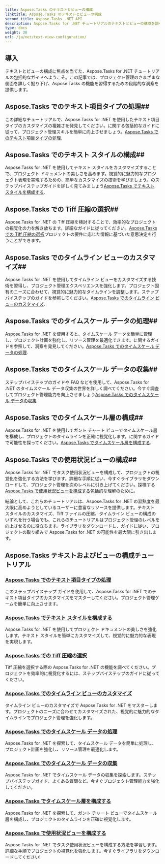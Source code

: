 ```yaml
---
title: Aspose.Tasks のテキストとビューの構成
linktitle: Aspose.Tasks のテキストとビューの構成
second_title: Aspose.Tasks .NET API
description: Aspose.Tasks for .NET チュートリアルのテキストとビューの構成を調べてください。テキスト スタイル、Tiff 圧縮、タイムライン ビューなどをマスターして、プロジェクト管理を強化します。
type: docs
weight: 30
url: /ja/net/text-view-configuration/
---
```

## 導入

テキストとビューの構成に焦点を当てた、Aspose.Tasks for .NET チュートリアルの包括的なガイドへようこそ。この記事では、プロジェクト管理のさまざまな側面を詳しく掘り下げ、Aspose.Tasks の機能を習得するための段階的な洞察を提供します。

## Aspose.Tasks でのテキスト項目タイプの処理## 
この詳細なチュートリアルで、Aspose.Tasks for .NET を使用したテキスト項目タイプのカスタマイズの複雑さを発見してください。に関する包括的なガイドに従って、プロジェクト管理スキルを簡単に向上させましょう。[Aspose.Tasks でのテキスト項目タイプの処理](./text-item-types/). 

## Aspose.Tasks でのテキスト スタイルの構成## 
Aspose.Tasks for .NET を使用してテキスト スタイルをカスタマイズすることで、プロジェクト ドキュメントの美しさを高めます。視覚的に魅力的なプロジェクト表現を実現するための、簡単なカスタマイズの技術を学びましょう。のステップバイステップガイドを詳しく見てみましょう[Aspose.Tasks でテキスト スタイルを構成する](./text-styles/).

## Aspose.Tasks での Tiff 圧縮の選択## 
 Aspose.Tasks for .NET の Tiff 圧縮を検討することで、効率的なプロジェクトの視覚化の力を解き放ちます。詳細なガイドに従ってください。[Aspose.Tasks での Tiff 圧縮の選択](./tiff-compression/)プロジェクトの要件に応じた情報に基づいた意思決定を行うことができます。

## Aspose.Tasks でのタイムライン ビューのカスタマイズ## 
 Aspose.Tasks for .NET を使用してタイムライン ビューをカスタマイズする技術を習得し、プロジェクト管理エクスペリエンスを強化します。プロジェクト固有のニーズに合わせて、視覚的に魅力的なタイムラインを調整します。ステップバイステップのガイドを参照してください。[Aspose.Tasks でのタイムライン ビューのカスタマイズ](./timeline-views/).

## Aspose.Tasks でのタイムスケール データの処理## 
Aspose.Tasks for .NET を使用すると、タイムスケール データを簡単に管理し、プロジェクト計画を強化し、リソース管理を最適化できます。に関するガイドを参照して、洞察を発見してください。[Aspose.Tasks でのタイムスケール データの処理](./timephased-data/).

## Aspose.Tasks でのタイムスケール データの収集## 
ステップバイステップのガイドや FAQ などを使用して、Aspose.Tasks for .NET のタイムスケール データ収集の世界を詳しく調べてください。今すぐ調査してプロジェクト管理能力を向上させましょう[Aspose.Tasks でのタイムスケール データの収集](./timephased-data-collection/).

## Aspose.Tasks でのタイムスケール層の構成## 
 Aspose.Tasks for .NET を使用してガント チャート ビューでタイムスケール層を構成し、プロジェクトのタイムラインを正確に視覚化します。に関するガイドで可能性を探ってください。[Aspose.Tasks でタイムスケール層を構成する](./timescale-tiers/).

## Aspose.Tasks での使用状況ビューの構成## 
Aspose.Tasks for .NET でタスク使用状況ビューを構成して、プロジェクトの視覚化を強化する方法を学びます。詳細な手順に従い、今すぐライブラリをダウンロードして、プロジェクト管理を次のレベルに引き上げてください。探検する[Aspose.Tasks で使用状況ビューを構成する](./usage-views/)包括的な理解のために。

結論として、これらのチュートリアルは、Aspose.Tasks for .NET の習熟度を最大限に高めようとしているユーザーに豊富なリソースを提供します。テキスト スタイルのカスタマイズ、Tiff ファイルの圧縮、タイムライン ビューの構成のいずれを行う場合でも、これらのチュートリアルはプロジェクト管理のレベルを向上させるのに役立ちます。ライブラリをダウンロードし、ガイドに従い、プロジェクトの取り組みで Aspose.Tasks for .NET の可能性を最大限に引き出します。
## Aspose.Tasks テキストおよびビューの構成チュートリアル
### [Aspose.Tasks でのテキスト項目タイプの処理](./text-item-types/)
このステップバイステップ ガイドを使用して、Aspose.Tasks for .NET でのテキスト項目タイプのカスタマイズをマスターしてください。プロジェクト管理ゲームを簡単に向上させます。
### [Aspose.Tasks でテキスト スタイルを構成する](./text-styles/)
Aspose.Tasks for .NET を使用してプロジェクト ドキュメントの美しさを強化します。テキスト スタイルを簡単にカスタマイズして、視覚的に魅力的な表現を実現します。
### [Aspose.Tasks での Tiff 圧縮の選択](./tiff-compression/)
Tiff 圧縮を選択する際の Aspose.Tasks for .NET の機能を調べてください。プロジェクトを効率的に視覚化するには、ステップバイステップのガイドに従ってください。
### [Aspose.Tasks でのタイムライン ビューのカスタマイズ](./timeline-views/)
タイムライン ビューのカスタマイズで Aspose.Tasks for .NET をマスターします。プロジェクトのニーズに合わせてカスタマイズされた、視覚的に魅力的なタイムラインでプロジェクト管理を強化します。
### [Aspose.Tasks でのタイムスケール データの処理](./timephased-data/)
Aspose.Tasks for .NET を探索して、タイムスケール データを簡単に処理し、プロジェクト計画を強化し、リソース管理を最適化します。
### [Aspose.Tasks でのタイムスケール データの収集](./timephased-data-collection/)
Aspose.Tasks for .NET でタイムスケール データの収集を探索します。ステップバイステップガイド、よくある質問など。今すぐプロジェクト管理能力を強化してください。
### [Aspose.Tasks でタイムスケール層を構成する](./timescale-tiers/)
Aspose.Tasks for .NET を探索して、ガント チャート ビューでタイムスケール層を構成し、プロジェクトのタイムラインを正確に視覚化します。
### [Aspose.Tasks で使用状況ビューを構成する](./usage-views/)
Aspose.Tasks for .NET でタスク使用状況ビューを構成する方法を学習します。詳細な手順でプロジェクトの視覚化を強化します。今すぐライブラリをダウンロードしてください!